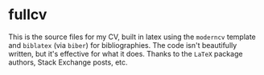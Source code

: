 # fullcv

This is the source files for my CV, built in latex using the `moderncv` template and `biblatex` (via `biber`) for bibliographies. 
The code isn't beautifully written, but it's effective for what it does.
Thanks to the `LaTeX` package authors, Stack Exchange posts, etc.

